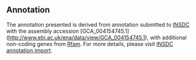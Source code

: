 
Annotation
----------

The annotation presented is derived from annotation submitted to
[INSDC](http://www.insdc.org) with the assembly accession [GCA\_004154745.1]
(http://www.ebi.ac.uk/ena/data/view/GCA_004154745.1),
with additional non-coding genes from
[Rfam](http://rfam.xfam.org/). For more details, please visit [INSDC
annotation import](http://ensemblgenomes.org/info/data/insdc_annotation).
